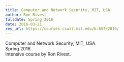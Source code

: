 ```yaml
---
title: Computer and Network Security, MIT, USA
author: Ron Rivest
fulldate: Spring 2016
date: 2016-03-21
res_url: https://courses.csail.mit.edu/6.857/2016/
---
```


Computer and Network Security, MIT, USA.<br>
Spring 2016.<br>
Intensive course by Ron Rivest.


